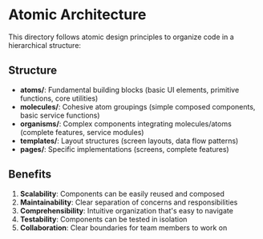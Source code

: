 # Atomic Architecture

This directory follows atomic design principles to organize code in a hierarchical structure:

## Structure

- **atoms/**: Fundamental building blocks (basic UI elements, primitive functions, core utilities)
- **molecules/**: Cohesive atom groupings (simple composed components, basic service functions)
- **organisms/**: Complex components integrating molecules/atoms (complete features, service modules)
- **templates/**: Layout structures (screen layouts, data flow patterns)
- **pages/**: Specific implementations (screens, complete features)

## Benefits

1. **Scalability**: Components can be easily reused and composed
2. **Maintainability**: Clear separation of concerns and responsibilities
3. **Comprehensibility**: Intuitive organization that's easy to navigate
4. **Testability**: Components can be tested in isolation
5. **Collaboration**: Clear boundaries for team members to work on
